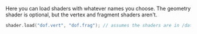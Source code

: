 Here you can load shaders with whatever names you choose. The geometry shader is optional, but the vertex and fragment shaders aren't.

```cpp
shader.load("dof.vert", "dof.frag"); // assumes the shaders are in /data
```
